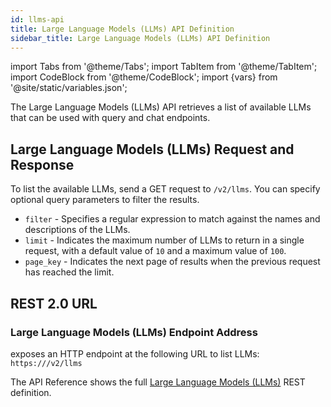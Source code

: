 ```yaml
---
id: llms-api
title: Large Language Models (LLMs) API Definition
sidebar_title: Large Language Models (LLMs) API Definition
---
```


import Tabs from '@theme/Tabs';
import TabItem from '@theme/TabItem';
import CodeBlock from '@theme/CodeBlock';
import {vars} from '@site/static/variables.json';

The Large Language Models (LLMs) API retrieves a list of available LLMs that
can be used with query and chat endpoints.

## Large Language Models (LLMs) Request and Response

To list the available LLMs, send a GET request to `/v2/llms`. You can
specify optional query parameters to filter the results.

- `filter` - Specifies a regular expression to match against the names and
  descriptions of the LLMs.
- `limit` - Indicates the maximum number of LLMs to return in a single request,
  with a default value of `10` and a maximum value of `100`.
- `page_key` - Indicates the next page of results when the previous request has
  reached the limit.

## REST 2.0 URL

### Large Language Models (LLMs) Endpoint Address

<Config v="names.product"/> exposes an HTTP endpoint at the following URL
to list LLMs:
<code>https://<Config v="domains.rest.indexing"/>/v2/llms</code>

The API Reference shows the full [Large Language Models (LLMs)](/docs/rest-api/list-ll-ms) REST definition.
